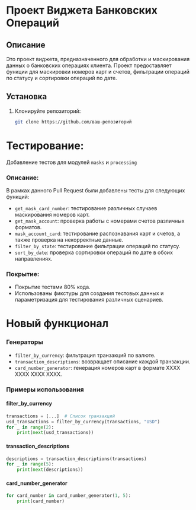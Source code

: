 # Проект Виджета Банковских Операций

## Описание
Это проект виджета, предназначенного для обработки и маскирования данных о банковских операциях клиента. Проект предоставляет функции для маскировки номеров карт и счетов, фильтрации операций по статусу и сортировки операций по дате.

## Установка
1. Клонируйте репозиторий:
   ```bash
   git clone https://github.com/ваш-репозиторий

# Тестирование: 
Добавление тестов для модулей `masks` и `processing`

### Описание:
В рамках данного Pull Request были добавлены тесты для следующих функций:
- `get_mask_card_number`: тестирование различных случаев маскирования номеров карт.
- `get_mask_account`: проверка работы с номерами счетов различных форматов.
- `mask_account_card`: тестирование распознавания карт и счетов, а также проверка на некорректные данные.
- `filter_by_state`: тестирование фильтрации операций по статусу.
- `sort_by_date`: проверка сортировки операций по дате в обоих направлениях.

### Покрытие:
- Покрытие тестами 80% кода.
- Использованы фикстуры для создания тестовых данных и параметризация для тестирования различных сценариев.

# Новый функционал

### Генераторы

- `filter_by_currency`: фильтрация транзакций по валюте.
- `transaction_descriptions`: возвращает описание каждой транзакции.
- `card_number_generator`: генерация номеров карт в формате XXXX XXXX XXXX XXXX.

### Примеры использования

#### filter_by_currency
```python
transactions = [...]  # Список транзакций
usd_transactions = filter_by_currency(transactions, "USD")
for _ in range(2):
    print(next(usd_transactions))
```
#### transaction_descriptions
```python
descriptions = transaction_descriptions(transactions)
for _ in range(5):
    print(next(descriptions))
```
#### card_number_generator
```python
for card_number in card_number_generator(1, 5):
    print(card_number)
```